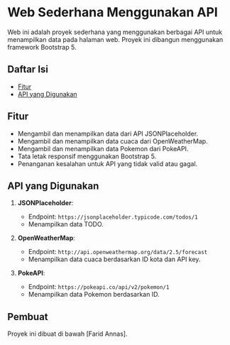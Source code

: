 # Web Sederhana Menggunakan API

Web ini adalah proyek sederhana yang menggunakan berbagai API untuk menampilkan data pada halaman web. Proyek ini dibangun menggunakan framework Bootstrap 5.

## Daftar Isi

- [Fitur](#fitur)
- [API yang Digunakan](#api-yang-digunakan)

## Fitur

- Mengambil dan menampilkan data dari API JSONPlaceholder.
- Mengambil dan menampilkan data cuaca dari OpenWeatherMap.
- Mengambil dan menampilkan data Pokemon dari PokeAPI.
- Tata letak responsif menggunakan Bootstrap 5.
- Penanganan kesalahan untuk API yang tidak valid atau gagal.

## API yang Digunakan

1. **JSONPlaceholder**:
    - Endpoint: `https://jsonplaceholder.typicode.com/todos/1`
    - Menampilkan data TODO.

2. **OpenWeatherMap**:
    - Endpoint: `http://api.openweathermap.org/data/2.5/forecast`
    - Menampilkan data cuaca berdasarkan ID kota dan API key.

3. **PokeAPI**:
    - Endpoint: `https://pokeapi.co/api/v2/pokemon/1`
    - Menampilkan data Pokemon berdasarkan ID.

## Pembuat

Proyek ini dibuat di bawah [Farid Annas].
